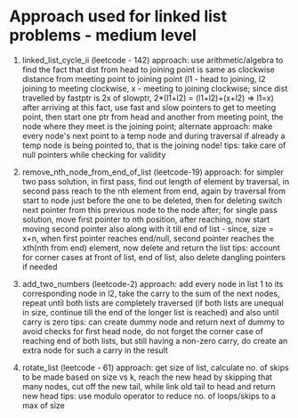 # Approach used for linked list problems - medium level

1. linked_list_cycle_ii (leetcode - 142)
approach: use arithmetic/algebra to find the fact that dist from head to joining point is same as clockwise distance from meeting point to joining point (l1 - head to joining, l2 joining to meeting clockwise, x - meeting to joining clockwise; since dist travelled by fastptr is 2x of slowptr, 2*(l1+l2) = (l1+l2)+(x+l2) => l1=x) after arriving at this fact, use fast and slow pointers to get to meeting point, then start one ptr from head and another from meeting point, the node where they meet is the joining point; alternate approach: make every node's next point to a temp node and during traversal if already a temp node is being pointed to, that is the joining node!
tips: take care of null pointers while checking for validity

2. remove_nth_node_from_end_of_list (leetcode-19)
approach: for simpler two pass solution, in first pass, find out length of element by traversal, in second pass reach to the nth element from end, again by traversal from start to node just before the one to be deleted, then for deleting switch next pointer from this previous node to the node after; for single pass solution, move first pointer to nth position, after reaching, now start moving second pointer also along with it till end of list - since, size = x+n, when first pointer reaches end/null, second pointer reaches the xth(nth from end) element, now delete and return the list
tips: account for corner cases at front of list, end of list, also delete dangling pointers if needed

3. add_two_numbers (leetcode-2)
approach: add every node in list 1 to its corresponding node in l2, take the carry to the sum of the next nodes, repeat until both lists are completely traversed (if both lists are unequal in size, continue till the end of the longer list is reached) and also until carry is zero
tips: can create dummy node and return next of dummy to avoid checks for first head node, do not forget the corner case of reaching end of both lists, but still having a non-zero carry, do create an extra node for such a carry in the result

4. rotate_list (leetcode - 61)
approach: get size of list, calculate no. of skips to be made based on size vs k, reach the new head by skipping that many nodes, cut off the new tail, while link old tail to head and return new head
tips: use modulo operator to reduce no. of loops/skips to a max of size